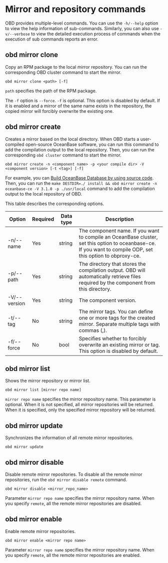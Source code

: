 # Mirror and repository commands

OBD provides multiple-level commands. You can use the `-h/--help` option to view the help information of sub-commands. Similarly, you can also use `-v/--verbose` to view the detailed execution process of commands when the execution of sub commands reports an error.

## obd mirror clone

Copy an RPM package to the local mirror repository. You can run the corresponding OBD cluster command to start the mirror.

```shell
obd mirror clone <path> [-f]
```

`path` specifies the path of the RPM package.

The `-f` option is `--force`. `-f` is optional. This option is disabled by default. If it is enabled and a mirror of the same name exists in the repository, the copied mirror will forcibly overwrite the existing one.

## obd mirror create

Creates a mirror based on the local directory. When OBD starts a user-compiled open-source OceanBase software, you can run this command to add the compilation output to the local repository. Then, you can run the corresponding `obd cluster` command to start the mirror.

```shell
obd mirror create -n <component name> -p <your compile dir> -V <component version> [-t <tag>] [-f]
```

For example, you can [Build OceanBase Database by using source code](https://en.oceanbase.com/docs/community-observer-en-10000000000209369). Then, you can run the `make DESTDIR=./ install && obd mirror create -n oceanbase-ce -V 3.1.0 -p ./usr/local` command to add the compilation output to the local repository of OBD.

This table describes the corresponding options.

| Option | Required | Data type | Description |
|----|-----|-----|----|
| -n/--name | Yes | string | The component name. If you want to compile an OceanBase cluster, set this option to oceanbase-ce. If you want to compile ODP, set this option to obproxy-ce.  |
| -p/--path | Yes | string | The directory that stores the compilation output. OBD will automatically retrieve files required by the component from this directory.  |
| -V/--version | Yes | string | The component version.  |
| -t/--tag | No | string | The mirror tags. You can define one or more tags for the created mirror. Separate multiple tags with commas (,).  |
| -f/--force | No | bool | Specifies whether to forcibly overwrite an existing mirror or tag. This option is disabled by default.  |

## obd mirror list

Shows the mirror repository or mirror list.

```shell
obd mirror list [mirror repo name]
```

`mirror repo name` specifies the mirror repository name. This parameter is optional. When it is not specified, all mirror repositories will be returned. When it is specified, only the specified mirror repository will be returned.

## obd mirror update

Synchronizes the information of all remote mirror repositories.

```shell
obd mirror update
```

## obd mirror disable

Disable remote mirror repositories. To disable all the remote mirror repositories, run the `obd mirror disable remote` command.

```shell
obd mirror disable <mirror_repo_name>
```

Parameter `mirror repo name` specifies the mirror repository name. When you specify `remote`, all the remote mirror repositories are disabled.

## obd mirror enable

Enable remote mirror repositories.

```shell
obd mirror enable <mirror repo name>
```

Parameter `mirror repo name` specifies the mirror repository name. When you specify `remote`, all the remote mirror repositories are enabled.
